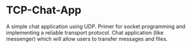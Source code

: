 # TCP-Chat-App
A simple chat application using UDP. Primer for socket programming and implementing a reliable transport protocol. Chat
application (like messenger) which will allow users to transfer messages and files.
